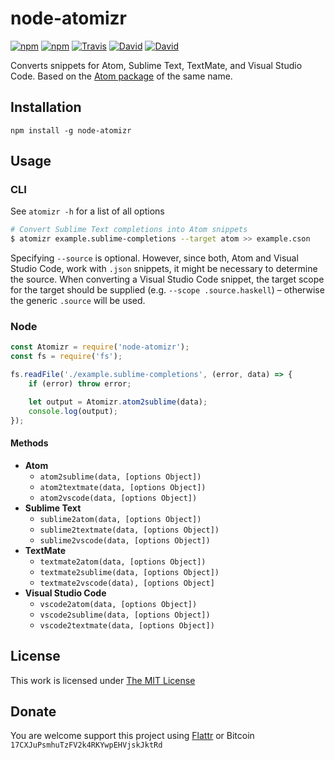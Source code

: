 # node-atomizr

[![npm](https://img.shields.io/npm/l/node-atomizr.svg?style=flat-square)](https://www.npmjs.org/package/node-atomizr)
[![npm](https://img.shields.io/npm/v/node-atomizr.svg?style=flat-square)](https://www.npmjs.org/package/node-atomizr)
[![Travis](https://img.shields.io/travis/idleberg/node-atomizr.svg?style=flat-square)](https://travis-ci.org/idleberg/node-atomizr)
[![David](https://img.shields.io/david/idleberg/node-atomizr.svg?style=flat-square)](https://david-dm.org/idleberg/node-atomizr)
[![David](https://img.shields.io/david/dev/idleberg/node-atomizr.svg?style=flat-square)](https://david-dm.org/idleberg/node-atomizr?type=dev)

Converts snippets for Atom, Sublime Text, TextMate, and Visual Studio Code. Based on the [Atom package](https://github.com/idleberg/atom-atomizr) of the same name.

## Installation

`npm install -g node-atomizr`

## Usage

### CLI

See `atomizr -h` for a list of all options

```bash
# Convert Sublime Text completions into Atom snippets
$ atomizr example.sublime-completions --target atom >> example.cson
```

Specifying `--source` is optional. However, since both, Atom and Visual Studio Code, work with `.json` snippets, it might be necessary to determine the source. When converting a Visual Studio Code snippet, the target scope for the target should be supplied (e.g. `--scope .source.haskell`) – otherwise the generic `.source` will be used.

### Node

```js
const Atomizr = require('node-atomizr');
const fs = require('fs');

fs.readFile('./example.sublime-completions', (error, data) => {
    if (error) throw error;

    let output = Atomizr.atom2sublime(data);
    console.log(output);
});
```

#### Methods

* **Atom**
    * `atom2sublime(data, [options Object])`
    * `atom2textmate(data, [options Object])`
    * `atom2vscode(data, [options Object])`
* **Sublime Text**
    * `sublime2atom(data, [options Object])`
    * `sublime2textmate(data, [options Object])`
    * `sublime2vscode(data, [options Object])`
* **TextMate**
    * `textmate2atom(data, [options Object])`
    * `textmate2sublime(data, [options Object])`
    * `textmate2vscode(data), [options Object]`
* **Visual Studio Code**
    * `vscode2atom(data, [options Object])`
    * `vscode2sublime(data, [options Object])`
    * `vscode2textmate(data, [options Object])`

## License

This work is licensed under [The MIT License](https://opensource.org/licenses/MIT)

## Donate

You are welcome support this project using [Flattr](https://flattr.com/submit/auto?user_id=idleberg&url=https://github.com/idleberg/node-atomizr) or Bitcoin `17CXJuPsmhuTzFV2k4RKYwpEHVjskJktRd`